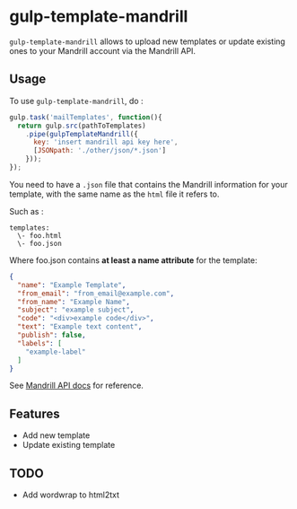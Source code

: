 # gulp-template-mandrill

`gulp-template-mandrill` allows to upload new templates or update existing ones to your Mandrill account via the Mandrill API.

## Usage

To use `gulp-template-mandrill`, do :

```javascript
gulp.task('mailTemplates', function(){
  return gulp.src(pathToTemplates)
    .pipe(gulpTemplateMandrill({
      key: 'insert mandrill api key here',
      [JSONpath: './other/json/*.json']
    }));
});
```

You need to have a `.json` file that contains the Mandrill information for your template, with the same name as the `html` file it refers to.

Such as :

```
templates:
  \- foo.html
  \- foo.json
```

Where foo.json contains **at least a name attribute** for the template:

```json
{
  "name": "Example Template",
  "from_email": "from_email@example.com",
  "from_name": "Example Name",
  "subject": "example subject",
  "code": "<div>example code</div>",
  "text": "Example text content",
  "publish": false,
  "labels": [
    "example-label"
  ]
}
```

See [Mandrill API docs](https://mandrillapp.com/api/docs/templates.nodejs.html) for reference.

## Features

- Add new template
- Update existing template

## TODO

- Add wordwrap to html2txt

